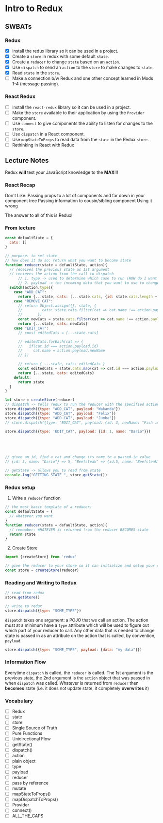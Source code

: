Intro to Redux
==============

## SWBATs

### Redux
- [x] Install the redux library so it can be used in a project.
- [x] Create a `store` in redux with some default `state`.
- [x] Create a `reducer` to change `state` based on an `action`.
- [x] Use `dispatch` to send an `action` to the `store` to make changes to `state`.
- [x] Read `state` in the `store`.
- [ ] Make a connection b/w Redux and one other concept learned in Mods 1-4 (message passing).

### React Redux
- [ ] Install the `react-redux` library so it can be used in a project.
- [ ] Make the `store` available to their application by using the `Provider` component.
- [ ] Use `connect` to give components the ability to listen for changes to the `store`.
- [ ] Use `dispatch` in a React component.
- [ ] Use `mapStateToProps` to read data from the `state` in the Redux `store`.
- [ ] Rethinking in React with Redux

## Lecture Notes

Redux **will** test your JavaScript knowledge to the **MAX**!!!

### React Recap

Don't Like:
Passing props to a lot of components and far down in your component tree
Passing information to cousin/sibling component
Using it wrong

The answer to all of this is Redux!


### From lecture

```js
const defaultState = {
  cats: []
}

// purpose: to set state
// how does it do so: return what you want to become state
function reducer(state = defaultState, action){
  // receives the previous state as 1st argument
  // recieves the action from the call to dispatch
      // 1. type -> used to determine which case to run (HOW do I want to change state)
      // 2. payload -> the incoming data that you want to use to change state
  switch(action.type){
    case "ADD_CAT":
      return {...state, cats: [...state.cats, {id: state.cats.length + 1, name: action.payload}]}
    case "REMOVE_CAT":
      // return Object.assign({}, state, {
      //         cats: state.cats.filter(cat => cat.name !== action.payload)
      //       })
      const newCats = state.cats.filter(cat => cat.name !== action.payload) 
      return {...state, cats: newCats}
    case "EDIT_CAT":
      // const editedCats = [...state.cats]

      // editedCats.forEach(cat => {
      //   if(cat.id === action.payload.id)
      //     cat.name = action.payload.newName
      // })

      // return { ...state, cats: editedCats }
      const editedCats = state.cats.map(cat => cat.id === action.payload.id ? action.payload : cat)
      return {...state, cats: editedCats}
    default:
      return state
  }
}

let store = createStore(reducer)
// dispatch -> tells redux to run the reducer with the specified action (a POJO with a "type" attribute)
store.dispatch({type: "ADD_CAT", payload: "Wakanda"})
store.dispatch({type: "ADD_CAT", payload: "Felix"})
store.dispatch({type: "ADD_CAT", payload: "Jumba"})
// store.dispatch({type: "EDIT_CAT", payload: {id: 3, newName: "Fish is actually better than Beef"}})

store.dispatch({type: 'EDIT_CAT', payload: {id: 1, name: "Dario"}})





// given an id, find a cat and change its name to a passed-in value
// {id: 5, name: "Dario"} => 5, "Beefsteak" => {id:5, name: "Beefsteak"}

// getState -> allows you to read from state
console.log("GETTING STATE ", store.getState())
```


### Redux setup

1. Write a `reducer` function
```js
// the most basic template of a reducer:
const defaultState = {
  // whatever you want
}
function reducer(state = defaultState, action){
  // remember: WHATEVER is returned from the reducer BECOMES state
  return state
}
```

2. Create Store
```js
import {createStore} from 'redux'

// give the reducer to your store so it can initialize and setup your state
const store = createStore(reducer)
```

### Reading and Writing to Redux
```js
// read from redux
store.getStore()

// write to redux
store.dispatch({type: "SOME_TYPE"})
```

`dispatch` takes one argument: a POJO that we call an action. The action must at a minimum have a `type` attribute which will be used to figure out which part of your reducer to call. Any other data that is needed to change state is passed in as an attribute on the action that is called, by convention, `payload`.

```js
store.dispatch({type: "SOME_TYPE", payload: {data: "my data"}})
```


### Information Flow

Everytime `dispatch` is called, the `reducer` is called. The 1st argument is the previous state, the 2nd argument is the `action` object that was passed in when `dispatch` was called. Whatever is returned from `reducer` then **becomes** state (i.e. it does not update state, it completely **overwrites** it)


### Vocabulary
- [ ] Redux
- [ ] state
- [ ] store
- [ ] Single Source of Truth
- [ ] Pure Functions
- [ ] Unidirectional Flow
- [ ] getState()
- [ ] dispatch()
- [ ] action
- [ ] plain object
- [ ] type
- [ ] payload
- [ ] reducer
- [ ] pass by reference
- [ ] mutate
- [ ] mapStateToProps()
- [ ] mapDispatchToProps()
- [ ] Provider
- [ ] connect()
- [ ] ALL_THE_CAPS
